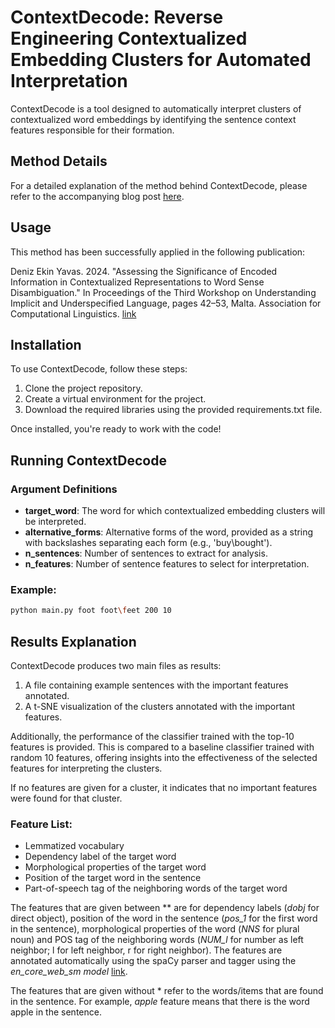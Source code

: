 ﻿# ContextDecode: Reverse Engineering Contextualized Embedding Clusters for Automated Interpretation

ContextDecode is a tool designed to automatically interpret clusters of contextualized word embeddings by identifying the sentence context features responsible for their formation.

## Method Details

For a detailed explanation of the method behind ContextDecode, please refer to the accompanying blog post [here](https://medium.com/@deniz.eyavas/contextdecode-reverse-engineering-for-automated-interpretation-of-contextualized-embedding-e27882275f82).

## Usage

This method has been successfully applied in the following publication:

Deniz Ekin Yavas. 2024. "Assessing the Significance of Encoded Information in Contextualized Representations to Word Sense Disambiguation." In Proceedings of the Third Workshop on Understanding Implicit and Underspecified Language, pages 42–53, Malta. Association for Computational Linguistics. [link](https://aclanthology.org/2024.unimplicit-1.4/)

## Installation

To use ContextDecode, follow these steps:

1. Clone the project repository.
2. Create a virtual environment for the project.
3. Download the required libraries using the provided requirements.txt file.

Once installed, you're ready to work with the code!

## Running ContextDecode

### Argument Definitions

- **target_word**: The word for which contextualized embedding clusters will be interpreted.
- **alternative_forms**: Alternative forms of the word, provided as a string with backslashes separating each form (e.g., 'buy\bought').
- **n_sentences**: Number of sentences to extract for analysis.
- **n_features**: Number of sentence features to select for interpretation.

### Example:

```bash
python main.py foot foot\feet 200 10
```

## Results Explanation

ContextDecode produces two main files as results:

1. A file containing example sentences with the important features annotated.
2. A t-SNE visualization of the clusters annotated with the important features.


Additionally, the performance of the classifier trained with the top-10 features is provided. This is compared to a baseline classifier trained with random 10 features, offering insights into the effectiveness of the selected features for interpreting the clusters.

If no features are given for a cluster, it indicates that no important features were found for that cluster.

### Feature List:
  - Lemmatized vocabulary
  - Dependency label of the target word
  - Morphological properties of the target word
  - Position of the target word in the sentence
  - Part-of-speech tag of the neighboring words of the target word

The features that are given between ** are for dependency labels (_*dobj*_ for direct object), position of the word in the sentence (*_pos_1_* for the first word in the sentence), morphological properties of the word (_*NNS*_ for plural noun) and POS tag of the neighboring words (_*NUM_l*_ for number as left neighbor; l for left neighbor, r for right neighbor). The features are annotated automatically using the spaCy parser and tagger using the _en_core_web_sm model_ [link](https://spacy.io/models/en#en_core_web_sm).

The features that are given without * refer to the words/items that are found in the sentence. For example, _apple_ feature means that there is the word apple in the sentence.


